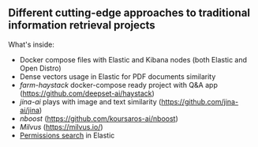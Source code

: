 ## Different cutting-edge approaches to traditional information retrieval projects

What's inside:
- Docker compose files with Elastic and Kibana nodes (both Elastic and Open Distro)
- Dense vectors usage in Elastic for PDF documents similarity
- *farm-haystack* docker-compose ready project with Q&A app (https://github.com/deepset-ai/haystack)
- *jina-ai* plays with image and text similarity (https://github.com/jina-ai/jina)
- *nboost* (https://github.com/koursaros-ai/nboost)
- *Milvus* (https://milvus.io/)
- [Permissions search](permissions-search/README.md) in Elastic
